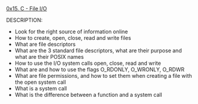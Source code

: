 <a href="https://alx-intranet.hbtn.io/projects/234">0x15. C - File I/O </a>

DESCRIPTION:

*  Look for the right source of information online 
*  How to create, open, close, read and write files
*  What are file descriptors
*  What are the 3 standard file descriptors, what are their purpose and what are their POSIX names
*  How to use the I/O system calls open, close, read and write
*  What are and how to use the flags O_RDONLY, O_WRONLY, O_RDWR
*  What are file permissions, and how to set them when creating a file with the open system call
*  What is a system call
*  What is the difference between a function and a system call


